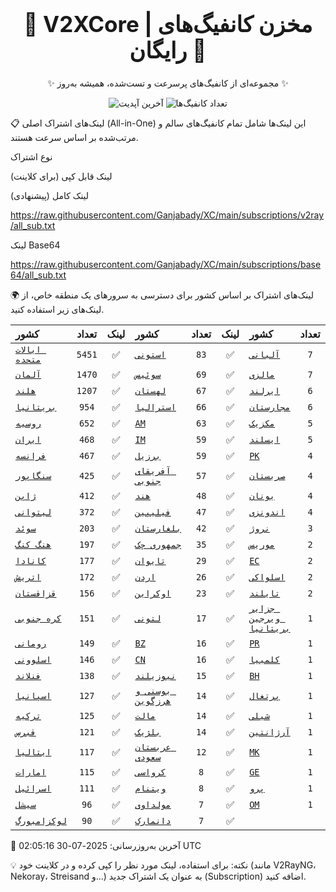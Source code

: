 <div align="center">
<h1 style="font-size: 2.5em; font-weight: bold;">🚀 V2XCore | مخزن کانفیگ‌های رایگان 🚀</h1>
<p>✨ مجموعه‌ای از کانفیگ‌های پرسرعت و تست‌شده، همیشه به‌روز ✨</p>

<p>
<img src="https://img.shields.io/badge/Updated-2025-07-30 02:05:16 UTC-blue?style=for-the-badge&logo=github" alt="آخرین آپدیت">
<img src="https://img.shields.io/badge/Configs-28152-green?style=for-the-badge&logo=serverless" alt="تعداد کانفیگ‌ها">
</p>
</div>

📋 لینک‌های اشتراک اصلی (All-in-One)
این لینک‌ها شامل تمام کانفیگ‌های سالم و مرتب‌شده بر اساس سرعت هستند.

نوع اشتراک

لینک قابل کپی (برای کلاینت)

لینک کامل (پیشنهادی)

https://raw.githubusercontent.com/Ganjabady/XC/main/subscriptions/v2ray/all_sub.txt

لینک Base64

https://raw.githubusercontent.com/Ganjabady/XC/main/subscriptions/base64/all_sub.txt

🌍 لینک‌های اشتراک بر اساس کشور
برای دسترسی به سرورهای یک منطقه خاص، از لینک‌های زیر استفاده کنید.

| کشور | تعداد | لینک | کشور | تعداد | لینک | کشور | تعداد | لینک |
| :--- | :---: | :---: | :--- | :---: | :---: | :--- | :---: | :---: |
| [`ایالات متحده`](https://raw.githubusercontent.com/Ganjabady/XC/main/subscriptions/regions/US.txt) | `5451` | ✅ | [`استونی`](https://raw.githubusercontent.com/Ganjabady/XC/main/subscriptions/regions/EE.txt) | `83` | ✅ | [`آلبانی`](https://raw.githubusercontent.com/Ganjabady/XC/main/subscriptions/regions/AL.txt) | `7` | ✅ |
| [`آلمان`](https://raw.githubusercontent.com/Ganjabady/XC/main/subscriptions/regions/DE.txt) | `1470` | ✅ | [`سوئیس`](https://raw.githubusercontent.com/Ganjabady/XC/main/subscriptions/regions/CH.txt) | `69` | ✅ | [`مالزی`](https://raw.githubusercontent.com/Ganjabady/XC/main/subscriptions/regions/MY.txt) | `7` | ✅ |
| [`هلند`](https://raw.githubusercontent.com/Ganjabady/XC/main/subscriptions/regions/NL.txt) | `1207` | ✅ | [`لهستان`](https://raw.githubusercontent.com/Ganjabady/XC/main/subscriptions/regions/PL.txt) | `67` | ✅ | [`ایرلند`](https://raw.githubusercontent.com/Ganjabady/XC/main/subscriptions/regions/IE.txt) | `6` | ✅ |
| [`بریتانیا`](https://raw.githubusercontent.com/Ganjabady/XC/main/subscriptions/regions/GB.txt) | `954` | ✅ | [`استرالیا`](https://raw.githubusercontent.com/Ganjabady/XC/main/subscriptions/regions/AU.txt) | `66` | ✅ | [`مجارستان`](https://raw.githubusercontent.com/Ganjabady/XC/main/subscriptions/regions/HU.txt) | `6` | ✅ |
| [`روسیه`](https://raw.githubusercontent.com/Ganjabady/XC/main/subscriptions/regions/RU.txt) | `652` | ✅ | [`AM`](https://raw.githubusercontent.com/Ganjabady/XC/main/subscriptions/regions/AM.txt) | `63` | ✅ | [`مکزیک`](https://raw.githubusercontent.com/Ganjabady/XC/main/subscriptions/regions/MX.txt) | `5` | ✅ |
| [`ایران`](https://raw.githubusercontent.com/Ganjabady/XC/main/subscriptions/regions/IR.txt) | `468` | ✅ | [`IM`](https://raw.githubusercontent.com/Ganjabady/XC/main/subscriptions/regions/IM.txt) | `59` | ✅ | [`ایسلند`](https://raw.githubusercontent.com/Ganjabady/XC/main/subscriptions/regions/IS.txt) | `5` | ✅ |
| [`فرانسه`](https://raw.githubusercontent.com/Ganjabady/XC/main/subscriptions/regions/FR.txt) | `467` | ✅ | [`برزیل`](https://raw.githubusercontent.com/Ganjabady/XC/main/subscriptions/regions/BR.txt) | `59` | ✅ | [`PK`](https://raw.githubusercontent.com/Ganjabady/XC/main/subscriptions/regions/PK.txt) | `4` | ✅ |
| [`سنگاپور`](https://raw.githubusercontent.com/Ganjabady/XC/main/subscriptions/regions/SG.txt) | `425` | ✅ | [`آفریقای جنوبی`](https://raw.githubusercontent.com/Ganjabady/XC/main/subscriptions/regions/ZA.txt) | `57` | ✅ | [`صربستان`](https://raw.githubusercontent.com/Ganjabady/XC/main/subscriptions/regions/RS.txt) | `4` | ✅ |
| [`ژاپن`](https://raw.githubusercontent.com/Ganjabady/XC/main/subscriptions/regions/JP.txt) | `412` | ✅ | [`هند`](https://raw.githubusercontent.com/Ganjabady/XC/main/subscriptions/regions/IN.txt) | `48` | ✅ | [`یونان`](https://raw.githubusercontent.com/Ganjabady/XC/main/subscriptions/regions/GR.txt) | `4` | ✅ |
| [`لیتوانی`](https://raw.githubusercontent.com/Ganjabady/XC/main/subscriptions/regions/LT.txt) | `372` | ✅ | [`فیلیپین`](https://raw.githubusercontent.com/Ganjabady/XC/main/subscriptions/regions/PH.txt) | `47` | ✅ | [`اندونزی`](https://raw.githubusercontent.com/Ganjabady/XC/main/subscriptions/regions/ID.txt) | `4` | ✅ |
| [`سوئد`](https://raw.githubusercontent.com/Ganjabady/XC/main/subscriptions/regions/SE.txt) | `203` | ✅ | [`بلغارستان`](https://raw.githubusercontent.com/Ganjabady/XC/main/subscriptions/regions/BG.txt) | `42` | ✅ | [`نروژ`](https://raw.githubusercontent.com/Ganjabady/XC/main/subscriptions/regions/NO.txt) | `3` | ✅ |
| [`هنگ کنگ`](https://raw.githubusercontent.com/Ganjabady/XC/main/subscriptions/regions/HK.txt) | `197` | ✅ | [`جمهوری چک`](https://raw.githubusercontent.com/Ganjabady/XC/main/subscriptions/regions/CZ.txt) | `35` | ✅ | [`موریس`](https://raw.githubusercontent.com/Ganjabady/XC/main/subscriptions/regions/MU.txt) | `2` | ✅ |
| [`کانادا`](https://raw.githubusercontent.com/Ganjabady/XC/main/subscriptions/regions/CA.txt) | `177` | ✅ | [`تایوان`](https://raw.githubusercontent.com/Ganjabady/XC/main/subscriptions/regions/TW.txt) | `29` | ✅ | [`EC`](https://raw.githubusercontent.com/Ganjabady/XC/main/subscriptions/regions/EC.txt) | `2` | ✅ |
| [`اتریش`](https://raw.githubusercontent.com/Ganjabady/XC/main/subscriptions/regions/AT.txt) | `172` | ✅ | [`اردن`](https://raw.githubusercontent.com/Ganjabady/XC/main/subscriptions/regions/JO.txt) | `26` | ✅ | [`اسلواکی`](https://raw.githubusercontent.com/Ganjabady/XC/main/subscriptions/regions/SK.txt) | `2` | ✅ |
| [`قزاقستان`](https://raw.githubusercontent.com/Ganjabady/XC/main/subscriptions/regions/KZ.txt) | `156` | ✅ | [`اوکراین`](https://raw.githubusercontent.com/Ganjabady/XC/main/subscriptions/regions/UA.txt) | `23` | ✅ | [`تایلند`](https://raw.githubusercontent.com/Ganjabady/XC/main/subscriptions/regions/TH.txt) | `2` | ✅ |
| [`کره جنوبی`](https://raw.githubusercontent.com/Ganjabady/XC/main/subscriptions/regions/KR.txt) | `151` | ✅ | [`لتونی`](https://raw.githubusercontent.com/Ganjabady/XC/main/subscriptions/regions/LV.txt) | `17` | ✅ | [`جزایر ویرجین بریتانیا`](https://raw.githubusercontent.com/Ganjabady/XC/main/subscriptions/regions/VG.txt) | `1` | ✅ |
| [`رومانی`](https://raw.githubusercontent.com/Ganjabady/XC/main/subscriptions/regions/RO.txt) | `149` | ✅ | [`BZ`](https://raw.githubusercontent.com/Ganjabady/XC/main/subscriptions/regions/BZ.txt) | `16` | ✅ | [`PR`](https://raw.githubusercontent.com/Ganjabady/XC/main/subscriptions/regions/PR.txt) | `1` | ✅ |
| [`اسلوونی`](https://raw.githubusercontent.com/Ganjabady/XC/main/subscriptions/regions/SI.txt) | `146` | ✅ | [`CN`](https://raw.githubusercontent.com/Ganjabady/XC/main/subscriptions/regions/CN.txt) | `16` | ✅ | [`کلمبیا`](https://raw.githubusercontent.com/Ganjabady/XC/main/subscriptions/regions/CO.txt) | `1` | ✅ |
| [`فنلاند`](https://raw.githubusercontent.com/Ganjabady/XC/main/subscriptions/regions/FI.txt) | `138` | ✅ | [`نیوزیلند`](https://raw.githubusercontent.com/Ganjabady/XC/main/subscriptions/regions/NZ.txt) | `15` | ✅ | [`BH`](https://raw.githubusercontent.com/Ganjabady/XC/main/subscriptions/regions/BH.txt) | `1` | ✅ |
| [`اسپانیا`](https://raw.githubusercontent.com/Ganjabady/XC/main/subscriptions/regions/ES.txt) | `127` | ✅ | [`بوسنی و هرزگوین`](https://raw.githubusercontent.com/Ganjabady/XC/main/subscriptions/regions/BA.txt) | `14` | ✅ | [`پرتغال`](https://raw.githubusercontent.com/Ganjabady/XC/main/subscriptions/regions/PT.txt) | `1` | ✅ |
| [`ترکیه`](https://raw.githubusercontent.com/Ganjabady/XC/main/subscriptions/regions/TR.txt) | `125` | ✅ | [`مالت`](https://raw.githubusercontent.com/Ganjabady/XC/main/subscriptions/regions/MT.txt) | `14` | ✅ | [`شیلی`](https://raw.githubusercontent.com/Ganjabady/XC/main/subscriptions/regions/CL.txt) | `1` | ✅ |
| [`قبرس`](https://raw.githubusercontent.com/Ganjabady/XC/main/subscriptions/regions/CY.txt) | `121` | ✅ | [`بلژیک`](https://raw.githubusercontent.com/Ganjabady/XC/main/subscriptions/regions/BE.txt) | `14` | ✅ | [`آرژانتین`](https://raw.githubusercontent.com/Ganjabady/XC/main/subscriptions/regions/AR.txt) | `1` | ✅ |
| [`ایتالیا`](https://raw.githubusercontent.com/Ganjabady/XC/main/subscriptions/regions/IT.txt) | `117` | ✅ | [`عربستان سعودی`](https://raw.githubusercontent.com/Ganjabady/XC/main/subscriptions/regions/SA.txt) | `12` | ✅ | [`MK`](https://raw.githubusercontent.com/Ganjabady/XC/main/subscriptions/regions/MK.txt) | `1` | ✅ |
| [`امارات`](https://raw.githubusercontent.com/Ganjabady/XC/main/subscriptions/regions/AE.txt) | `115` | ✅ | [`کرواسی`](https://raw.githubusercontent.com/Ganjabady/XC/main/subscriptions/regions/HR.txt) | `8` | ✅ | [`GE`](https://raw.githubusercontent.com/Ganjabady/XC/main/subscriptions/regions/GE.txt) | `1` | ✅ |
| [`اسرائیل`](https://raw.githubusercontent.com/Ganjabady/XC/main/subscriptions/regions/IL.txt) | `111` | ✅ | [`ویتنام`](https://raw.githubusercontent.com/Ganjabady/XC/main/subscriptions/regions/VN.txt) | `8` | ✅ | [`پرو`](https://raw.githubusercontent.com/Ganjabady/XC/main/subscriptions/regions/PE.txt) | `1` | ✅ |
| [`سیشل`](https://raw.githubusercontent.com/Ganjabady/XC/main/subscriptions/regions/SC.txt) | `96` | ✅ | [`مولداوی`](https://raw.githubusercontent.com/Ganjabady/XC/main/subscriptions/regions/MD.txt) | `7` | ✅ | [`OM`](https://raw.githubusercontent.com/Ganjabady/XC/main/subscriptions/regions/OM.txt) | `1` | ✅ |
| [`لوکزامبورگ`](https://raw.githubusercontent.com/Ganjabady/XC/main/subscriptions/regions/LU.txt) | `90` | ✅ | [`دانمارک`](https://raw.githubusercontent.com/Ganjabady/XC/main/subscriptions/regions/DK.txt) | `7` | ✅ |  |  |  |


🔄 آخرین به‌روزرسانی: 2025-07-30 02:05:16 UTC

💡 نکته: برای استفاده، لینک مورد نظر را کپی کرده و در کلاینت خود (مانند V2RayNG، Nekoray، Streisand و...) به عنوان یک اشتراک جدید (Subscription) اضافه کنید.
